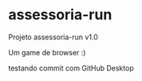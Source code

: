 # assessoria-run
Projeto assessoria-run v1.0

Um game de browser :)

testando commit com GitHub Desktop